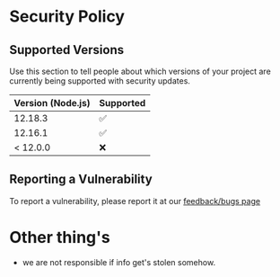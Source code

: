 # Security Policy

## Supported Versions

Use this section to tell people about which versions of your project are
currently being supported with security updates.

| Version (Node.js)| Supported          |
| ------- | ------------------ |
| 12.18.3   | :white_check_mark: |
| 12.16.1   | :white_check_mark:                |
| < 12.0.0   | :x:                |

## Reporting a Vulnerability

To report a vulnerability, please report it at our [feedback/bugs page](https://reviews.softsquirrel.tk/)

# Other thing's
- we are not responsible if info get's stolen somehow.
